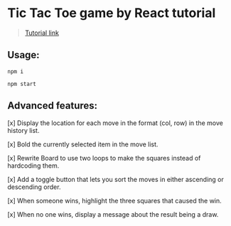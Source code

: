 # Tic Tac Toe game by React tutorial

> [Tutorial link](https://reactjs.org/tutorial/tutorial.html)

## Usage:

`npm i`

`npm start`

## Advanced features:

[x] Display the location for each move in the format (col, row) in the move history list.

[x] Bold the currently selected item in the move list.

[x] Rewrite Board to use two loops to make the squares instead of hardcoding them.

[x] Add a toggle button that lets you sort the moves in either ascending or descending order.

[x] When someone wins, highlight the three squares that caused the win.

[x] When no one wins, display a message about the result being a draw.
